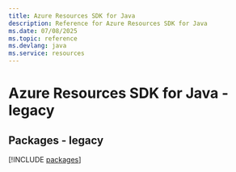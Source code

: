 ```yaml
---
title: Azure Resources SDK for Java
description: Reference for Azure Resources SDK for Java
ms.date: 07/08/2025
ms.topic: reference
ms.devlang: java
ms.service: resources
---
```

# Azure Resources SDK for Java - legacy
## Packages - legacy
[!INCLUDE [packages](resources-index.md)]